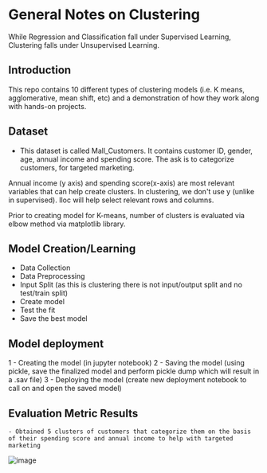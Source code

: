 
# General Notes on Clustering 
While Regression and Classification fall under Supervised Learning, Clustering falls under Unsupervised Learning. 

## Introduction
This repo contains 10 different types of clustering models (i.e. K means,  agglomerative, mean shift, etc) and a demonstration of how they work along with hands-on projects. 

## Dataset
- This dataset is called Mall_Customers. It contains customer ID, gender, age, annual income and spending score. The ask is to categorize customers, for targeted marketing. 

Annual income (y axis) and spending score(x-axis) are most relevant variables that can help create clusters. In clustering, we don't use y (unlike in supervised). Iloc will help select relevant rows and columns. 

Prior to creating model for K-means, number of clusters is evaluated via elbow method via matplotlib library. 

## Model Creation/Learning
- Data Collection
- Data Preprocessing
- Input Split (as this is clustering there is not input/output split and no test/train split)
- Create model 
- Test the fit 
- Save the best model 

## Model deployment
1 - Creating the model (in jupyter notebook)
2 - Saving the model (using pickle, save the finalized model and perform pickle dump which will result in a .sav file) 
3 - Deploying the model (create new deployment notebook to call on and open the saved model) 

## Evaluation Metric Results
	- Obtained 5 clusters of customers that categorize them on the basis of their spending score and annual income to help with targeted marketing 

![image](https://github.com/user-attachments/assets/5ce63905-6b93-4557-8d24-5b0f910a4b01)
